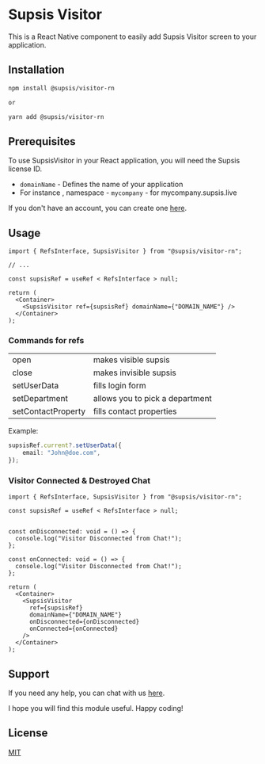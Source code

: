# Supsis Visitor

This is a React Native component to easily add Supsis Visitor screen to your application.

## Installation

```sh
npm install @supsis/visitor-rn

or

yarn add @supsis/visitor-rn
```

## Prerequisites

To use SupsisVisitor in your React application, you will need the Supsis license ID.

-   `domainName` - Defines the name of your application
-   For instance , namespace - `mycompany` - for mycompany.supsis.live

If you don't have an account, you can create one [here](https://supsis.com/).

## Usage

```tsx
import { RefsInterface, SupsisVisitor } from "@supsis/visitor-rn";

// ...

const supsisRef = useRef < RefsInterface > null;

return (
  <Container>
    <SupsisVisitor ref={supsisRef} domainName={"DOMAIN_NAME"} />
  </Container>
);
```

### Commands for refs

<table>
<tr><td>open</td><td>makes visible supsis</td></tr>
<tr><td>close</td><td>makes invisible supsis</td></tr>
<tr><td>setUserData</td><td>fills login form</td></tr>
<tr><td>setDepartment</td><td>allows you to pick a department</td></tr>
<tr><td>setContactProperty</td><td>fills contact properties</td></tr>
</table>

Example:

```ts
supsisRef.current?.setUserData({
	email: "John@doe.com",
});
```

### Visitor Connected & Destroyed Chat

```tsx
import { RefsInterface, SupsisVisitor } from "@supsis/visitor-rn";

const supsisRef = useRef < RefsInterface > null;


const onDisconnected: void = () => {
  console.log("Visitor Disconnected from Chat!");
};

const onConnected: void = () => {
  console.log("Visitor Disconnected from Chat!");
};

return (
  <Container>
    <SupsisVisitor
      ref={supsisRef} 
      domainName={"DOMAIN_NAME"}
      onDisconnected={onDisconnected} 
      onConnected={onConnected} 
    />
  </Container>
);
```
## Support

If you need any help, you can chat with us [here](https://supsis.com/).

I hope you will find this module useful. Happy coding!

## License

[MIT](./LICENSE)
